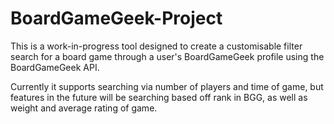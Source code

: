 # BoardGameGeek-Project

This is a work-in-progress tool designed to create a customisable filter search for a board game through a user's BoardGameGeek profile using the BoardGameGeek API. 

Currently it supports searching via number of players and time of game, but features in the future will be searching based off rank in BGG, as well as weight and average rating of game.
